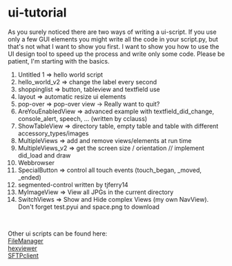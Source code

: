 ui-tutorial
===========

As you surely noticed there are two ways of writing a ui-script. If you use only a few GUI elements you might write all 
the code in your script.py, but that's not what I want to show you first. I want to show you how to use the UI design tool
to speed up the process and write only some code. Please be patient, I'm starting with the basics.

1. Untitled 1 => hello world script<br />
2. hello_world_v2 => change the label every second<br />
3. shoppinglist => button, tableview and textfield use<br />
4. layout => automatic resize ui elements<br />
5. pop-over => pop-over view -> Really want to quit?<br />
6. AreYouEnabledView => advanced example with textfield_did_change, console_alert, speech, ... (written by cclauss)<br />
7. ShowTableView => directory table, empty table and table with different accessory_types/images<br />
8. MultipleViews => add and remove views/elements at run time<br />
9. MultipleViews_v2 => get the screen size / orientation // implement did_load and draw<br />
10. Webbrowser<br />
11. SpecialButton => control all touch events (touch_began, _moved, _ended)<br/>
12. segmented-control written by tjferry14<br />
13. MyImageView => View all JPGs in the current directory<br />
14. SwitchViews => Show and Hide complex Views (my own NavView). Don't forget test.pyui and space.png to download<br />
<br />


Other ui scripts can be found here:<br />
[FileManager][]<br />
[hexviewer][]<br />
[SFTPclient][]<br />

[FileManager]: https://github.com/humberry/FileManager
[hexviewer]: https://github.com/humberry/hexviewer
[SFTPclient]: https://github.com/humberry/sftp-client
